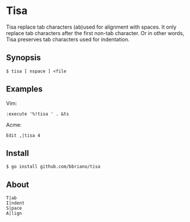 Tisa
====

Tisa replace tab characters (ab)used for alignment with spaces.
It only replace tab characters after the first non-tab character.
Or in other words, Tisa preserves tab characters used for indentation.

Synopsis
--------

	$ tisa [ nspace ] <file

Examples
--------

Vim:

	:execute '%!tisa ' . &ts

Acme:

	Edit ,|tisa 4

Install
-------

	$ go install github.com/bbriano/tisa

About
-----

	T|ab
	I|ndent
	S|pace
	A|lign
